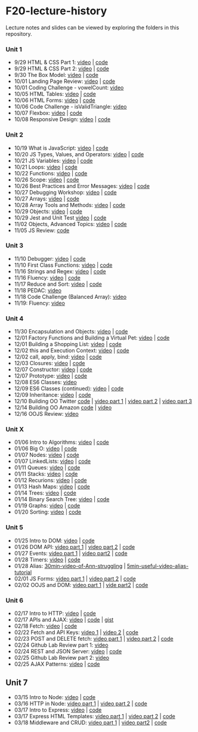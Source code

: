 # F20-lecture-history

Lecture notes and slides can be viewed by exploring the folders in this repository. 

### Unit 1
* 9/29 HTML & CSS Part 1: [video](https://us02web.zoom.us/rec/share/jMbcvvgP2qCYZgJX42MbTzr3u0UdY_AMiW2PVLpvidbao4OkVPSWtg7ZzbDOV-yS.7oCrtwHWV-wU4pID) | [code](https://github.com/The-Marcy-Lab-School/lecture-history-F2020/tree/master/005-html-css)
* 9/29 HTML & CSS Part 2: [video](https://us02web.zoom.us/rec/share/il0y1CmHcI6swzgZZTKUJ0bW1CYU2EUQPpYyrkzuNilWkjt_Ci9zu1SOp8Ww9oQG.s0IHZGyz1oc42irS) | [code](https://github.com/The-Marcy-Lab-School/lecture-history-F2020/tree/master/005-html-css)
* 9/30 The Box Model: [video](https://us02web.zoom.us/rec/share/wvVdbHiQkZ3fh53pLxmGb1RhBTKnbZJJ_TfGRl69cI26nQnnBvDR_MU6lhgWYzNH.5rfSA36masOwrvMR) | [code](https://github.com/The-Marcy-Lab-School/lecture-history-F2020/tree/master/006-box-model)
* 10/01 Landing Page Review: [video](https://youtu.be/lyJkK8m1ldw) | [code](https://github.com/The-Marcy-Lab-School/lecture-history-F2020/tree/master/007-landing-page-review)
* 10/01 Coding Challenge - vowelCount: [video](https://us02web.zoom.us/rec/share/dySSSBBIbDZsSIdFNu4wKY5DOkQlC0je3COqiCXejZHIadiGjz60b2j6PaKZTsD0.WRkP22wsQRmkax8K)
* 10/05 HTML Tables: [video](https://us02web.zoom.us/rec/share/rB3F2BKHksrN12nvJIhQiVISBKy_Tbn-YCBA8oPIGIUCaxQQ1NOmrKqZsXcwFdRa.a9oyxBIiwoyEjZyH) | [code](https://github.com/The-Marcy-Lab-School/lecture-history-F2020/tree/master/008-html-tables)
* 10/06 HTML Forms: [video](https://us02web.zoom.us/rec/share/poDHP1W8uiB3KQs8fpn2CL7VSK2whEZECIN01sdB9-96Y4VONfrbARmesRqw3dk7.ENomERfwrjTBXuug) | [code](https://github.com/The-Marcy-Lab-School/lecture-history-F2020/tree/master/009-forms)
* 10/06 Code Challenge - isValidTriangle: [video](https://us02web.zoom.us/rec/share/iuKYllV-zDnKn1hXsZhBj1vv0OhYIWrutK9AIgJM0z24AuPKHNAKsvPaYKeyOZgZ.IPm8lTzYVsCuIJ8r)
* 10/07 Flexbox: [video](https://us02web.zoom.us/rec/share/jbJO2jTgmMM2JVWom8KQoLnU7KJrZ6SViqdsg04AN6row7R_W2POd8YiTZE4vTHj.xGPU3xri9Mu-MYp7) | [code](https://github.com/The-Marcy-Lab-School/lecture-history-F2020/tree/master/010-flexbox)
* 10/08 Responsive Design: [video](https://us02web.zoom.us/rec/share/ZuOY9aCsrqoE-I9DEuJ5BX5QgJxDEgXzZP5nw_KPO05jD0UMuuuLBSC-761Chx54.MRjhY-0pgout3XYn) | [code](https://github.com/The-Marcy-Lab-School/lecture-history-F2020/tree/master/011-responsive-design)

### Unit 2

* 10/19 What is JavaScript: [video](https://us02web.zoom.us/rec/share/azUr8lXjrNRsG-quXv0gYNigMk2afx971rH6Bge_gaWiktI4vxdHQNBZfuxwgbEa.e2NXmP8q4ofsxVAL) | [code](https://github.com/The-Marcy-Lab-School/lecture-history-F2020/tree/master/012-intro-to-js)
* 10/20 JS Types, Values, and Operators: [video](https://us02web.zoom.us/rec/share/Ikv2ZUVoEzx5OpEnJw1xW9jbEL5OD0Oq4ATcAsRMGCMFXEZWoMN66dYX6ifjBupC.Pq7fggCPxfgbuuAy) | [code](https://github.com/The-Marcy-Lab-School/lecture-history-F2020/tree/master/013-js-types-operators)
* 10/21 JS Variables: [video](https://us02web.zoom.us/rec/share/GFNA83uqoSv2P9opNlvS6CIZJ5HirvGaW2BUDXiEXI5mvAPBjtH12tdO-Mp07Neb.Duu300Wi8E5thkos) | [code](https://github.com/The-Marcy-Lab-School/lecture-history-F2020/tree/master/014-js-variables-loops)
* 10/21 Loops: [video](https://us02web.zoom.us/rec/share/GFNA83uqoSv2P9opNlvS6CIZJ5HirvGaW2BUDXiEXI5mvAPBjtH12tdO-Mp07Neb.Duu300Wi8E5thkos) | [code](https://github.com/The-Marcy-Lab-School/lecture-history-F2020/tree/master/014-js-variables-loops)
* 10/22 Functions: [video](https://us02web.zoom.us/rec/share/wyTstfCFFvj39G-2H4kzhI8cg37Wu6HMEInCYYKafFmvEy8eTk722MVAuCv2bUoL.wQIsr81UNsqtbHPQ) | [code](https://github.com/The-Marcy-Lab-School/lecture-history-F2020/tree/master/015-functions)
* 10/26 Scope: [video](https://us02web.zoom.us/rec/share/WkWIawiogCK0LJdzjjoE-jk6NEH0wkZb9F1E5haiyIcLCpyz1kCoT1N3TIYbnGeW.m7K0TVie3cE2QsBA) | [code](https://github.com/The-Marcy-Lab-School/lecture-history-F2020/tree/master/016-scope) 
* 10/26 Best Practices and Error Messages: [video](https://us02web.zoom.us/rec/share/yOj7Iu4aBzPU2xAyLChZO9CseP8l_vJNUda8e3IusIRxhPZ5BfuiGiJyPO7Hb0KI.Yqmb_-hH5K_e3Ui-) | [code](https://github.com/The-Marcy-Lab-School/lecture-history-F2020/tree/master/017-errors-debugging-best-practices)
* 10/27 Debugging Workshop: [video](https://youtu.be/MpPDzr3gTQs) | [code](https://github.com/The-Marcy-Lab-School/lecture-history-F2020/tree/master/017-errors-debugging-best-practices) 
* 10/27 Arrays: [video](https://us02web.zoom.us/rec/share/iVnfZb0mNvUATymHO2Fh-J5pUbJ0-9F3JD8A6lw-fcb011TVIuDO2pHHuPZ3B745.GSi_hlbWzggovUKD) | [code](https://github.com/The-Marcy-Lab-School/lecture-history-F2020/tree/master/018-arrays) 
* 10/28 Array Tools and Methods: [video](https://us02web.zoom.us/rec/share/XxlxVeCO3S72Y9UiU241uZD6M9OUPJx4pRj0rol9ZABdxHhCH2tTMfvVK4DWBy-D.uS5A9vOslEwN0wVm) | [code](https://github.com/The-Marcy-Lab-School/lecture-history-F2020/tree/master/018-arrays)
* 10/29 Objects: [video](https://us02web.zoom.us/rec/share/bq710VD84IqNMMlz9qiXt9mD4Az8ue37weWsczhs3wM6MeGW177atPVOGC2QpSdZ.8Rco0FE2aaTJGTfD) | [code](https://github.com/The-Marcy-Lab-School/lecture-history-F2020/tree/master/019-objects)
* 10/29 Jest and Unit Test [video](https://us02web.zoom.us/rec/play/pvUu-mhs6ivRf0JpceXohGaAQ92KDS-IbHMIIsfVwkXAbHQHBSJTnp4j1JxlQpALJkg0fNsN2TrpnwoL.TFJFucjv9FHbIg1U) | [code](https://github.com/The-Marcy-Lab-School/lecture-history-F2020/tree/master/020-unit-testing-linting)
* 11/02 Objects, Advanced Topics: [video](https://us02web.zoom.us/rec/share/KrCG6w1UZV2TWLgxNegA9yUBbxEMa-tuI63OiFY4xu4Y8LGmBYb52XP6DINlCUFW.cOHqeG0LScXnwH4X) | [code](https://github.com/The-Marcy-Lab-School/lecture-history-F2020/tree/master/019-objects)
* 11/05 JS Review: [code](https://github.com/The-Marcy-Lab-School/lecture-history-F2020/tree/master/021-js-review)

### Unit 3
* 11/10 Debugger: [video](https://us02web.zoom.us/rec/share/plFBpAaZ-HN4fGe8YR_LMG3GzUwZzrEi5x6-zs2C_k8h0olP9lQXylRuI9-H3nMY.E9oZGRRpe9Z6sV4O) | [code](https://github.com/The-Marcy-Lab-School/lecture-history-F2020/tree/master/022-debugger) 
* 11/10 First Class Functions: [video](https://us02web.zoom.us/rec/share/4eombiqEh7t5e3gTH9gO-pZIxtA0TLFhuup0lUw7UjDxKHa79ZvLznsj6O2QpMaa.LA3vB0vao6_s3REA) | [code](https://github.com/The-Marcy-Lab-School/lecture-history-F2020/tree/master/023-first-class-functions) 
* 11/16 Strings and Regex: [video](https://us02web.zoom.us/rec/share/lwY37Zv3CqEnI_lm3CzcAwDJDIQyfixpzgZaBqYecA_AQKStBoFlDGZe7Ev76LtL.CQC_GPbcegP6Puaf) | [code](https://github.com/The-Marcy-Lab-School/lecture-history-F2020/tree/master/026-strings-regex)
* 11/16 Fluency: [video](https://us02web.zoom.us/rec/share/iOW4N5YKcKygnhgpa9ryfCZutH8rcfkfQMgYfjJUcT8a47I7L8Rs5X_DQNHKnhQT.VQrEUGBVnVGVtHgQ) | [code](https://github.com/The-Marcy-Lab-School/lecture-history-F2020/tree/master/027-fluency)
* 11/17 Reduce and Sort: [video](https://us02web.zoom.us/rec/share/SVmkl1dts11cVgPFhfGK279U2vo00tGCSqqqtQhL9a-tKIj_UpGhAwk0HjcOQBL2._KzyA_Yza_Gyz6SH) | [code](https://github.com/The-Marcy-Lab-School/lecture-history-F2020/tree/master/028-reduce-sort)
* 11/18 PEDAC: [video](https://us02web.zoom.us/rec/share/N9bbmlUIFotcYk07pXhZTRF5VGPkmYdG7gBq9rQkGj8RUJfQLns_PKBKH9e4H2Zf.3xJ_yWZQQPJZYcS5)
* 11/18 Code Challenge (Balanced Array): [video](https://us02web.zoom.us/rec/share/QSNfcSCE2bJZnPFp0CB9SlzCSJeos3WMngW4PNnLqZ_GXpq6LDRbaVR6aHyrvHuE.6ObZaJTrUzOdd0mY)
* 11/19: Fluency: [video](https://us02web.zoom.us/rec/share/3RQxzbQ-yqmdF_MzY2BKKpm-vwzQNiCBVhmiSZxuuLMygW44u4mmfIom3TJ1R0qC.wWHHPd8delTZG3Ox)

### Unit 4
* 11/30 Encapsulation and Objects: [video](https://us02web.zoom.us/rec/share/0NFhP-4en1r8rX94wixl7oaMVOv88yZsOLv-aw6K-wFUajReoXj4wsnI2xq4VllY.MhZ9-d8RJ6dQ6POh) | [code](https://github.com/The-Marcy-Lab-School/lecture-history-F2020/tree/master/029-encapsulation-and-objects)
* 12/01 Factory Functions and Building a Virtual Pet: [video](https://us02web.zoom.us/rec/share/FxyyUq4W2i6nKC37gz42vEx-lPS0hh9uXy7x73Ygsvn-bNHVAoZTflP7EHIsoivV.LgSYJkk6YaNsfcSk) | [code](https://github.com/The-Marcy-Lab-School/lecture-history-F2020/tree/master/030-objects-practice)
* 12/01 Building a Shopping List: [video](https://youtu.be/slHaFGzMyQw) | [code](https://github.com/The-Marcy-Lab-School/lecture-history-F2020/tree/master/031-more-objects-practice)
* 12/02 this and Execution Context: [video](https://us02web.zoom.us/rec/share/zxPY6lHtbB970FVkWTXjRGQUdW9AM67CfF-5C7n3BKMJhdaLanNXFnp3svmDSJuT.IFRztS7DsvQ_9O48) | [code](https://github.com/The-Marcy-Lab-School/lecture-history-F2020/tree/master/033-more-this)
* 12/02 call, apply, bind: [video](https://us02web.zoom.us/rec/share/nHzq0DNENqqZdvdxSrre8yBYAeBe-gjuskqk6g2LgvS4-dbOq1CtNSu-vEDaxn6a.R7_271zmu1TOO4mj) | [code](https://github.com/The-Marcy-Lab-School/lecture-history-F2020/tree/master/033-more-this)
* 12/03 Closures: [video](https://us02web.zoom.us/rec/share/rUvm42vURTt9pbHMigtFifNUVnGqhrHPigRIRBGhetqjutgKWeJ3tgnM74eVAyEY.ldLzUjz5M4DZhm9q) | [code](https://github.com/The-Marcy-Lab-School/lecture-history-F2020/tree/master/034-closures) 
* 12/07 Constructor: [video](https://us02web.zoom.us/rec/share/BVerhkqgRNh7SUK7NExQjFX8baSYDhCBBsfyQ_ZZyjTKNJ86Tig5CI6e0cYwap50.3Tpl93QH21qFAlMg) | [code](https://github.com/The-Marcy-Lab-School/lecture-history-F2020/tree/master/035-constructor-prototype)
* 12/07 Prototype: [video](https://us02web.zoom.us/rec/share/HOh10uEL87bQR9S6dKsGWmK7y8pYddX9giC5AzVy73uI85GyvW1MDCsGfGs7hfE.x4SjVKIF8uwwHZlc) | [code](https://github.com/The-Marcy-Lab-School/lecture-history-F2020/tree/master/035-constructor-prototype)
* 12/08 ES6 Classes: [video](https://us02web.zoom.us/rec/share/eK0su95NC5MhU0s6PavJFlyrdEse7rdfWS7lECdx7lvp2B81Z4xtQE3MgTU8-9cY.OaRaQLN65wAbttKH)
* 12/09 ES6 Classes (continued): [video](https://us02web.zoom.us/rec/share/Tx-7CbP062FMGC-7fZPX52yivgEY6aSB8ijlEzzOt6l4bzJdzppafTRp-0oB7jkD.qbVtLp25aR_DT57v) | [code](https://github.com/The-Marcy-Lab-School/lecture-history-F2020/tree/master/036-classes)
* 12/09 Inheritance: [video](https://us02web.zoom.us/rec/share/UEppG1t40Cz4CITPdxLP8bfK2U-6VJVtucbXE_s-c05xZ-l5HfXbG3JD4zZML2fR.UlmnGRjkBEonOQog) | [code](https://github.com/The-Marcy-Lab-School/lecture-history-F2020/tree/master/037-inheritance)
* 12/10 Building OO Twitter [code](https://github.com/The-Marcy-Lab-School/lecture-history-F2020/tree/master/38-oo-twitter) | [video part 1](https://us02web.zoom.us/rec/play/kvsOD74I15KKMry3dcv_46_RzmAVGQ9ycBpF-f1od7kO7r-3klc72wx5_i1imdgxsQQEw3eBDB7ZS5i_.ALXQEeaBsxLFLq7N) | [video part 2](https://us02web.zoom.us/rec/play/kRtbw11TZN7xQTHjoTGWt-GnNHc8DtNKmbbpi0tuSvzFHoY_6YJj2GTwDtxdq8OXqc3dQnf9DxdirSVC.DwkHV5is5wiKM092) | [video part 3](https://us02web.zoom.us/rec/share/kVX7SbuVFLj-_1TFBD4dgjFlJFO43TTnSKVnTcLRzXhLz60HcK8JoE1cBdvrokFF.AvHjxskekUUEURvV)
* 12/14 Building OO Amazon [code](https://github.com/The-Marcy-Lab-School/lecture-history-F2020/tree/master/39-oo-amazon) | [video](https://us02web.zoom.us/rec/share/ftrkOdhDm90LUPLCQ1DMsq_c-LbXugBcuecQtsawGHOYQCHGPiXke9igAGo62jQb.CpTS47mFeD3mysFY)
* 12/16 OOJS Review: [video](https://us02web.zoom.us/rec/share/iIlCdYHOlIHJAIf74xwRH2_XXx9dHP4Ha9ntYOPRCCH7C1Xc6eHTZBskzxDfkwVY.FmrF7GGattBgamnn)

### Unit X

* 01/06 Intro to Algorithms: [video](https://us02web.zoom.us/rec/share/ZW6bErbNPbJxBexD0DHMSBEMyKY9EOuVr6Gy-nwAFI0QaXbm0Nw4COzq6TsXt-vz.Hv3UJhTJonXE09Zw) | [code](https://github.com/The-Marcy-Lab-School/lecture-history-F2020/tree/master/041-why-algorithms-matter)
* 01/06 Big O: [video](https://us02web.zoom.us/rec/share/RXQSoHYhoFeuH9JZyLZnZUXJgD7rqSk9G7sz6gSkfkVB4ezZJkQwsRMEvhqqgbGX.tMUgEAEt-fzIvkGp) | [code](https://github.com/The-Marcy-Lab-School/lecture-history-F2020/tree/master/042-big-o) 
* 01/07 Nodes: [video](https://us02web.zoom.us/rec/share/NcrvSyQ6kbeOoMst2zYRSO5CVMd3OUrH3Ng-c1TA-UIBkBh386EOfVInES3yQ_3Y.zReoPyXUFPwO4VMS) | [code](https://github.com/The-Marcy-Lab-School/lecture-history-F2020/tree/master/043-nodes)
* 01/07 LinkedLists: [video](https://us02web.zoom.us/rec/share/9CoBH-RMNi03Y5RNNRbUJNDbPhgXVtlLfp3jSEp-xH5RMpMnFrxwvlKxgJIq0MkH._5uIUisHfJOva_13) | [code](https://github.com/The-Marcy-Lab-School/lecture-history-F2020/tree/master/044-linked-lists)
* 01/11 Queues: [video](https://us02web.zoom.us/rec/share/ESW8RzYkXspNagZjXfQvtmSSVIlMrLeYOoBQrzgRk9hPeshWekk1CTop9XE4wW3O.G38yfRnwcScwdzy9) | [code](https://github.com/The-Marcy-Lab-School/lecture-history-F2020/tree/master/045-queues)
* 01/11 Stacks: [video](https://us02web.zoom.us/rec/share/xH5xu_8xYWX52SBu9iPV0R1pwOpfBUdbx2AJ3YWDCJKGmS1UYakZwabH3Tfzn62M.lSG3NMGETMro0U1U) | [code](https://github.com/The-Marcy-Lab-School/lecture-history-F2020/tree/master/046-stacks)
* 01/12 Recurions: [video](https://us02web.zoom.us/rec/share/7nougpjFXxdD5AFYm_7q4oimXgQ3RszNqEaKF4Dmd-Ph3uMt9MUpTSPWiwERDvov.kPXkpBEXoiLg9S8a) | [code](https://github.com/The-Marcy-Lab-School/lecture-history-F2020/tree/master/047-recursion)
* 01/13 Hash Maps: [video](https://us02web.zoom.us/rec/share/_xp86Z8CB1LBPW0gETGbE2DvnswdFq6_EkH3RnxH-s-EdcgmRB7mCm2j0AuacPzR.rLyZXqcW7Xt6esxV) | [code](https://github.com/The-Marcy-Lab-School/lecture-history-F2020/tree/master/048-hash-maps)
* 01/14 Trees: [video](https://us02web.zoom.us/rec/share/lK5FJDtzkxmb66DjBeMzZdvRxAE-bDbSq0qx1X4zeExYspnZBNovO55193-njabe.he7BpPHTbpHNj6G3) | [code](https://github.com/The-Marcy-Lab-School/lecture-history-F2020/tree/master/049-trees)
* 01/14 Binary Search Tree: [video](https://us02web.zoom.us/rec/share/KMsz0yGwzBExyDXv-p4SGrESjQMq_bFts0VFa6RSXbZbm7V53Tr_5T6NLiyJRk-x.f6KXah6GxH6SGsUY) | [code](https://github.com/The-Marcy-Lab-School/lecture-history-F2020/tree/master/050-binary-search-trees)
* 01/19 Graphs: [video](https://us02web.zoom.us/rec/share/RWYe6IWxRjm2QF2635fJPyHK4ECet-bWZvrFnexIRAtEDo9ohS_5LrMFgQRDy4lC.PSAVcqq71IuCyc6V) | [code](https://github.com/The-Marcy-Lab-School/lecture-history-F2020/tree/master/051-graphs)
* 01/20 Sorting: [video](https://us02web.zoom.us/rec/share/-N2H81YZFJjeVLncWzWT8Y7kZx2uAwKvwbcjtCE8V9D2D5JdF6N27qtP99FanP3e.rUlMPPbNfLyOf2ZF) | [code](https://github.com/The-Marcy-Lab-School/lecture-history-F2020/tree/master/052-sorting)

### Unit 5

* 01/25 Intro to DOM: [video](https://us02web.zoom.us/rec/share/oaaD3jPB6GZP0a5zC8FB1qoFbHxQa-ZLIFKWCCQVmq6caTd0WTZTNwIn5QKvTQrQ.LUUtF92EM3vSZzzr) | [code](https://github.com/The-Marcy-Lab-School/lecture-history-F2020/tree/master/053-intro-to-DOM)
* 01/26 DOM API: [video part 1](https://us02web.zoom.us/rec/share/oD3LzIIXaPBgQJLSKuok9PMMVMX5tr1wfeJVQjZbf69xdbqsyuHHCe6RPyCVZYa4.63VKPxTJ3bJfvEr0) | [video part 2](https://us02web.zoom.us/rec/share/YojKG7QgpuuxU0ZPEJgUeDQ71LcRsNH8LuLB-faoG7ohT0ZlqUnunyJArvAbqg6d.oYdt6dGb0y1M-2ry) | [code](https://github.com/The-Marcy-Lab-School/lecture-history-F2020/tree/master/054-dom-api)
* 01/27 Events: [video part 1](https://us02web.zoom.us/rec/share/ebS6Vg_sJ2BuP9E6HSilH89n5Veo5LldWl936hcgLsWThH9GjvgKWGhbgRA7jNSa.pvpEYexhPBE64Ml7) | [video part2](https://us02web.zoom.us/rec/share/_xBfa777mb-tZJtrVXo8ToFpCrI5JZeRgq3AdFdCVMa3uHgrlMOaDYHNKy4nQ1wm.OiDm7lrwqUzIft-7) | [code](https://github.com/The-Marcy-Lab-School/lecture-history-F2020/tree/master/055-events)
* 01/28 Timers: [video](https://us02web.zoom.us/rec/share/6NjVRaQTIyFv-TNhbIT8hWldNDN1NbhAlpyLemcNBhU-3YZI8bi3NWiLiboTNt0d.mqtDoZ0Zdmn1JPXP) | [code](https://github.com/The-Marcy-Lab-School/lecture-history-F2020/tree/master/056-timers)
* 01/28 Alias: [30min-video-of-Ann-struggling](https://us02web.zoom.us/rec/share/UAeAvBSmrpBgoyaxzV4KBEfKUixzHr2b_2_rfKW7TKRBcpSz-7akmqim3cSt_ls.89tnDbJLtse-5TZj) | [5min-useful-video-alias-tutorial](https://us02web.zoom.us/rec/share/wnlg8ot7uNE5k4cfGqmrs1jD0ssktPn9a9Y-p0kQMfWBqISime0PHeSatKNMSuIB.POkpqiWtJSDfJA6v)
* 02/01 JS Forms: [video part 1](https://us02web.zoom.us/rec/share/puKBLOQ0nDY85FTfdbUSJFzdLBy6H86TiZ5zaCoGhioFVEyW-z9AUevayublq-Wg.VSmTDw8xj4xgSiD5) | [video part 2](https://us02web.zoom.us/rec/share/3oO-FakUCF0weLHCQY2VIhouP3wQhjf-WwLXO9x3rCxPiqQXJwiTDedrnnOBTamS.fN6AkL0bmq5rloax) | [code](https://github.com/The-Marcy-Lab-School/lecture-history-F2020/tree/master/057-forms)
* 02/02 OOJS and DOM: [video part 1](https://us02web.zoom.us/rec/share/ZcJr0PT8QaKz4BEyl7cL0xggy_vcwmssYX0nRz7ZFswBNEXN7RZVIg1rfMZhRvQ.P5H0wJCM6gD8afsg) | [vide part2](https://us02web.zoom.us/rec/share/iQqA8M3xLf8aFO5oh6jPRLBHymAh4tI1JesmVWcHhYhwKayHHfj8wO8r0qDa2thq.o24LC5KWvvoFGDJa) | [code](https://github.com/The-Marcy-Lab-School/lecture-history-F2020/tree/master/058-oojs-dom)

### Unit 6 

* 02/17 Intro to HTTP: [video](https://us02web.zoom.us/rec/share/9FXJCK8ZVeccWE-oE6i_4zp14AWLAI9RegZUbWy6WojqTSfQUX3aBXNAVU8Rgly_.ik-3bs2PZTPSp02F) | [code](https://github.com/The-Marcy-Lab-School/lecture-history-F2020/tree/master/059-intro-to-http)
* 02/17 APIs and AJAX: [video](https://us02web.zoom.us/rec/share/pSlX1tVVF0ym4HMNzQNDcMcjEURfVlgZ0DCoYSBD5umHBPy1yeitmuTyc3J33aSM.d9OYNIqfRlm4aETh) | [code](https://github.com/The-Marcy-Lab-School/lecture-history-F2020/tree/master/060-apis-ajax) | [gist](https://gist.github.com/thuyanduong/f86457477d9816860955c46c6e5b5602)
* 02/18 Fetch: [video](https://us02web.zoom.us/rec/share/Bgt8kat_I1joOnnmHnWYnCkMLURsOoL2Qg_41WEEXZoxGEAQi_hl47Zr6wk3s5W1.xV7R1fsnn3FLFxrY) | [code](https://github.com/The-Marcy-Lab-School/lecture-history-F2020/tree/master/061-fetch)
* 02/22 Fetch and API Keys: [video 1](https://us02web.zoom.us/rec/share/dOE32wZ0t6fpTHpacVQ18381kAP0EbmdvAmeklAbJTBk_9EGFIqoPK_SXQXbu_UT.CN90rDGKEgk-pQR8) | [video 2](https://us02web.zoom.us/rec/share/0W4cky24Dj6dz7k89cCYuLrH_HrYM-EGaJ79lm3OUHsd7I5VIwCJ3pPC7R86bUpf.hDb5CDnafMMZR07u) | [code](https://github.com/The-Marcy-Lab-School/lecture-history-F2020/tree/master/062-more-fetch)
* 02/23 POST and DELETE fetch: [video part 1](https://us02web.zoom.us/rec/share/_GOdn5STMNNAwOcvPm44xNiuk_jecO8oN35hmUdeWKWnw5nX0CBRWbl974dsC2BN.rox2nnUrmC6qvcTM) | [video part 2](https://us02web.zoom.us/rec/share/-yeWobyJ6TOOWvprcp0tf9Wpp3l9JTs0RjfCXRn3RkOY-Q6d5atmcRKQToAjZJHy.MesCOpro7-QinAMx) | [code](https://github.com/The-Marcy-Lab-School/lecture-history-F2020/tree/master/063-post-fetch)
* 02/24 Github Lab Review part 1: [video](https://us02web.zoom.us/rec/share/JnVArC3xXimjV4xdIpfOTCBEzGYEFg8iA8yndyNxRq1jSbImVy12DOuyh50-44us.9Bt53StBOMW5A8hk)
* 02/24 REST and JSON Server: [video](https://us02web.zoom.us/rec/share/E2VLbXbDenj7TmlAzPNI-6Ls9RdYHOok3mKJs1cIx5QIoXQH0k72PqPd6s6j-lp1.0pUOtWbcD_X3DzgA) | [code](https://github.com/The-Marcy-Lab-School/lecture-history-F2020/tree/master/064-REST-and-JSON-Server)
* 02/25 Github Lab Review part 2: [video](https://us02web.zoom.us/rec/share/4CrQhCJMkVKSV-oiFDWsgbgs8PHRHQm25ZW0yAunl-OOiBrjEoNWjU7NSJIlm-VJ.QkQZ8VkeOvJDuv7S)
* 02/25 AJAX Patterns: [video](https://us02web.zoom.us/rec/share/tnbqzMcDYBozcRiVc2OjdIhjFFHCYPm5SkaiG6RjZDLNoPi98G9VPaXP5c-mLqT3.4Mz2yxeDgpzBBzST) | [code](https://github.com/The-Marcy-Lab-School/lecture-history-F2020/tree/master/065-AJAX-Patterns)

## Unit 7 
* 03/15 Intro to Node: [video](https://us02web.zoom.us/rec/share/ut8C2osMr3oiIYPkoGGK5hpsG3NqnSa1gflW7e3rH-2ZG6a_KuJSY6lkwgEPauXm.AnXuphk9iOP6Yjmy?startTime=1615819579000) | [code](https://github.com/The-Marcy-Lab-School/lecture-history-F2020/tree/master/066-intro-to-node)
* 03/16 HTTP in Node: [video part 1](https://us02web.zoom.us/rec/share/CFZLA5C1E3b1p7JmINYAk25l127HfeTA7imKZsExQCiPuaEiAy9L5EW3AZKOuXLK.leNSp_5kiYWt3GCc) | [video part 2](https://us02web.zoom.us/rec/share/Nz5B7G__1M8P456yCb83jGMuQtBguSkVJnuAl_3UiKftogM8lFEmhyJUy0hchunr.8uBWPYQuq7PDMx5R
) | [code](https://github.com/The-Marcy-Lab-School/lecture-history-F2020/tree/master/067-node-http)
* 03/17 Intro to Express: [video](https://us02web.zoom.us/rec/share/M3qmIz3-bIa0JpuuCr1ALM6iYA2LLtX9E6TU8ouBGfsd06jeg5YXlkcwksf9-Bky._8JYn83rU2JtM-HX?startTime=1615992350000) | [code](https://github.com/The-Marcy-Lab-School/lecture-history-F2020/tree/master/068-intro-to-express)
* 03/17 Express HTML Templates: [video part 1](https://us02web.zoom.us/rec/share/wT3o_Ednjk8RREzyc13ZZHr4bqql-pIothaQmFIRMEVfUtD9hd44GtNADr6sFo12.zpZn-8I7_4zvRomz) | [video part 2](https://us02web.zoom.us/rec/share/L0yWfL2RFsaesX-0VBYVl7gIHVZrdoFwEYAqmzSYkdqRMp_YcMnvJhIraJnj5LrD.eoPTeS6fF-SqD_rv) | [code](https://github.com/The-Marcy-Lab-School/lecture-history-F2020/tree/master/069-middleware-templating)
* 03/18 Middleware and CRUD: [video part 1](https://us02web.zoom.us/rec/share/MJzMQa_AVKnrqybAXlIKYJ4f_0_quuB_6xt7Y3QT9x6frB6w6LFsWMy7P4AAGRAa.8djOmstmHSXbZyBH) | [video part2](https://us02web.zoom.us/rec/share/vjdJzoR_l3F5cBrQt_Trs_cbKxHRS8eknH2v0zEESmUJ5RbscRc8YySxKhW-UDgd.QDA9iPUGi0XBbSUN) | [code](https://github.com/The-Marcy-Lab-School/lecture-history-F2020/tree/master/070-express-middleware)
